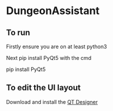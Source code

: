 # DungeonAssistant
## To run
Firstly ensure you are on at least python3 

Next pip install PyQt5 with the cmd 

pip install PyQt5

## To edit the UI layout
Download and install the [QT Designer](https://build-system.fman.io/qt-designer-download) 
